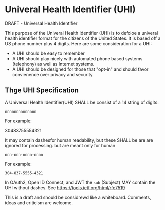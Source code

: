 # Univeral Health Identifier (UHI)
DRAFT - Universal Health Identifier 

This purpose of the Univeral Health Identifier (UHI) is to defoioe a univeral health identifier format for the citizens of the United States.  It is based off a US phone number plus 4 digits. Here are some consideration for a UHI:

* A UHI should be easy to remember
* A UHI should play nicely with automated phone based systems (telephony) as well as Internet systems.
* A UHI should be designed for those that "opt-in" and should favor convienence over privacy and security.

Thge UHI Specification
----------------------

A Universal Health Identifier(UHI) SHALL be consist of a 14 string of digits:

    nnnnnnnnnnnnnn

For example:
  
  30483755554321

It may contain dashesfor human readability, but these SHALL be are are ignored for processing. but are meant only for human  
    
    nnn-nnn-nnnn-nnnn
    
For example:

    304-837-5555-4321
    

In OAuth2, Open ID Connect, and JWT the `sub` (Subject) MAY contain the UHI without dashes. See https://tools.ietf.org/html/rfc7519


This is a draft and should be considrewd like a whiteboard. Comments, ideas and criticism are welcome.

